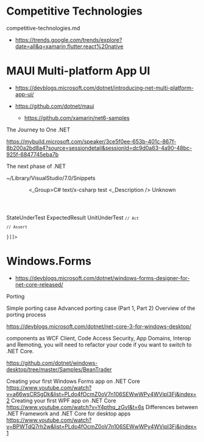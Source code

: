 # Competitive Technologies

competitive-technologies.md

*   https://trends.google.com/trends/explore?date=all&q=xamarin,flutter,react%20native



# MAUI Multi-platform App UI

*   https://devblogs.microsoft.com/dotnet/introducing-net-multi-platform-app-ui/

*   https://github.com/dotnet/maui

    *   https://github.com/xamarin/net6-samples

    





The Journey to One .NET

https://mybuild.microsoft.com/speaker/3ce5f0ee-653b-401c-867f-8b200a2bd8a4?source=sessiondetail&sessionId=dc9d0a63-4a90-48bc-925f-6847745eba7b

The next phase of .NET





~/Library/VisualStudio/7.0/Snippets

<?xml version="1.0" encoding="utf-8"?>
<CodeTemplates version="3.0">
  <CodeTemplate version="2.0">
    <Header>
      <_Group>C#</_Group>
      <Version />
      <MimeType>text/x-csharp</MimeType>
      <Shortcut>test</Shortcut>
      <_Description />
      <TemplateType>Unknown</TemplateType>
    </Header>
    <Variables>
      <Variable name="StateUnderTest">
        <Default>StateUnderTest</Default>
      </Variable>
      <Variable name="ExpectedResult">
        <Default>ExpectedResult</Default>
      </Variable>
      <Variable name="UnitUnderTest">
        <Default>UnitUnderTest</Default>
      </Variable>
    </Variables>
    <Code><![CDATA[[Test]
public void $UnitUnderTest$_$StateUnderTest$_$ExpectedResult$()
{
    // Arrange
    
    // Act

    // Assert
}]]></Code>
  </CodeTemplate>
</CodeTemplates>






# Windows.Forms

*   https://devblogs.microsoft.com/dotnet/windows-forms-designer-for-net-core-released/


Porting

Simple porting case
Advanced porting case (Part 1, Part 2)
Overview of the porting process

https://devblogs.microsoft.com/dotnet/net-core-3-for-windows-desktop/

components as WCF Client, Code Access Security, App Domains, Interop and Remoting, you will need to refactor your code if you want to switch to .NET Core.

https://github.com/dotnet/windows-desktop/tree/master/Samples/BeanTrader

Creating your first Windows Forms app on .NET Core 
https://www.youtube.com/watch?v=a66wsCRSgDk&list=PLdo4fOcmZ0oV7n106SEWwWPy4WVjpl3Fj&index=2
Creating your first WPF app on .NET Core 
https://www.youtube.com/watch?v=Y4pthq_zGvI&t=6s
Differences between .NET Framework and .NET Core for desktop apps
https://www.youtube.com/watch?v=BPWTdQ7rh2w&list=PLdo4fOcmZ0oV7n106SEWwWPy4WVjpl3Fj&index=1